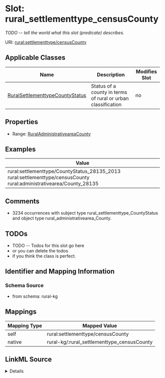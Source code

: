 

# Slot: rural_settlementtype_censusCounty


_TODO -- tell the world what this slot (predicate) describes._





URI: [rural:settlementtype/censusCounty](http://sail.ua.edu/ruralkg/settlementtype/censusCounty)



<!-- no inheritance hierarchy -->





## Applicable Classes

| Name | Description | Modifies Slot |
| --- | --- | --- |
| [RuralSettlementtypeCountyStatus](../classes/RuralSettlementtypeCountyStatus.md) | Status of a county in terms of rural or urban classification |  no  |







## Properties

* Range: [RuralAdministrativeareaCounty](../classes/RuralAdministrativeareaCounty.md)






## Examples

| Value |
| --- |
| rural:settlementtype/CountyStatus_28135_2013 rural:settlementtype/censusCounty rural:administrativearea/County_28135 |

## Comments

* 3234 occurrences with subject type rural_settlementtype_CountyStatus and object type rural_administrativearea_County.

## TODOs

* TODO -- Todos for this slot go here
* or you can delete the todos
* if you think the class is perfect.

## Identifier and Mapping Information







### Schema Source


* from schema: rural-kg




## Mappings

| Mapping Type | Mapped Value |
| ---  | ---  |
| self | rural:settlementtype/censusCounty |
| native | rural-kg/:rural_settlementtype_censusCounty |




## LinkML Source

<details>
```yaml
name: rural_settlementtype_censusCounty
description: TODO -- tell the world what this slot (predicate) describes.
todos:
- TODO -- Todos for this slot go here
- or you can delete the todos
- if you think the class is perfect.
comments:
- 3234 occurrences with subject type rural_settlementtype_CountyStatus and object
  type rural_administrativearea_County.
examples:
- value: rural:settlementtype/CountyStatus_28135_2013 rural:settlementtype/censusCounty
    rural:administrativearea/County_28135
from_schema: rural-kg
rank: 1000
slot_uri: rural:settlementtype/censusCounty
alias: rural_settlementtype_censusCounty
domain_of:
- rural_settlementtype_CountyStatus
range: rural_administrativearea_County

```
</details>